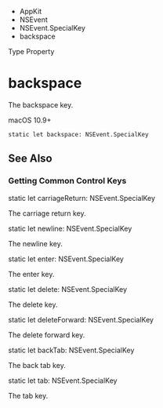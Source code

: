

- AppKit
- NSEvent
- NSEvent.SpecialKey
-  backspace 

Type Property

# backspace

The backspace key.

macOS 10.9+

``` source
static let backspace: NSEvent.SpecialKey
```

## See Also

### Getting Common Control Keys

static let carriageReturn: NSEvent.SpecialKey

The carriage return key.

static let newline: NSEvent.SpecialKey

The newline key.

static let enter: NSEvent.SpecialKey

The enter key.

static let delete: NSEvent.SpecialKey

The delete key.

static let deleteForward: NSEvent.SpecialKey

The delete forward key.

static let backTab: NSEvent.SpecialKey

The back tab key.

static let tab: NSEvent.SpecialKey

The tab key.

